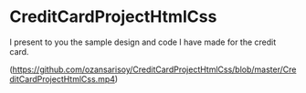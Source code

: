 # CreditCardProjectHtmlCss
I present to you the sample design and code I have made for the credit card.


(https://github.com/ozansarisoy/CreditCardProjectHtmlCss/blob/master/CreditCardProjectHtmlCss.mp4)
